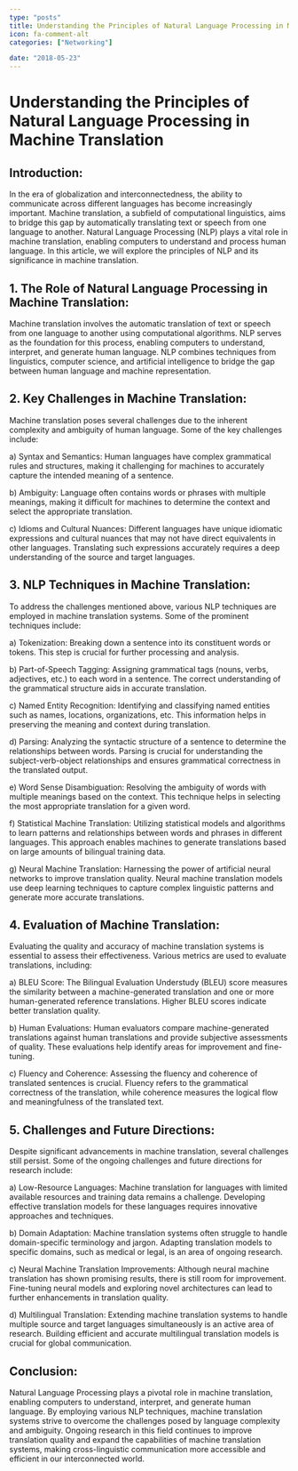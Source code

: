 ```yaml
---
type: "posts"
title: Understanding the Principles of Natural Language Processing in Machine Translation
icon: fa-comment-alt
categories: ["Networking"]

date: "2018-05-23"
---
```




# Understanding the Principles of Natural Language Processing in Machine Translation

## Introduction:
In the era of globalization and interconnectedness, the ability to communicate across different languages has become increasingly important. Machine translation, a subfield of computational linguistics, aims to bridge this gap by automatically translating text or speech from one language to another. Natural Language Processing (NLP) plays a vital role in machine translation, enabling computers to understand and process human language. In this article, we will explore the principles of NLP and its significance in machine translation.

## 1. The Role of Natural Language Processing in Machine Translation:
Machine translation involves the automatic translation of text or speech from one language to another using computational algorithms. NLP serves as the foundation for this process, enabling computers to understand, interpret, and generate human language. NLP combines techniques from linguistics, computer science, and artificial intelligence to bridge the gap between human language and machine representation.

## 2. Key Challenges in Machine Translation:
Machine translation poses several challenges due to the inherent complexity and ambiguity of human language. Some of the key challenges include:

a) Syntax and Semantics: Human languages have complex grammatical rules and structures, making it challenging for machines to accurately capture the intended meaning of a sentence.

b) Ambiguity: Language often contains words or phrases with multiple meanings, making it difficult for machines to determine the context and select the appropriate translation.

c) Idioms and Cultural Nuances: Different languages have unique idiomatic expressions and cultural nuances that may not have direct equivalents in other languages. Translating such expressions accurately requires a deep understanding of the source and target languages.

## 3. NLP Techniques in Machine Translation:
To address the challenges mentioned above, various NLP techniques are employed in machine translation systems. Some of the prominent techniques include:

a) Tokenization: Breaking down a sentence into its constituent words or tokens. This step is crucial for further processing and analysis.

b) Part-of-Speech Tagging: Assigning grammatical tags (nouns, verbs, adjectives, etc.) to each word in a sentence. The correct understanding of the grammatical structure aids in accurate translation.

c) Named Entity Recognition: Identifying and classifying named entities such as names, locations, organizations, etc. This information helps in preserving the meaning and context during translation.

d) Parsing: Analyzing the syntactic structure of a sentence to determine the relationships between words. Parsing is crucial for understanding the subject-verb-object relationships and ensures grammatical correctness in the translated output.

e) Word Sense Disambiguation: Resolving the ambiguity of words with multiple meanings based on the context. This technique helps in selecting the most appropriate translation for a given word.

f) Statistical Machine Translation: Utilizing statistical models and algorithms to learn patterns and relationships between words and phrases in different languages. This approach enables machines to generate translations based on large amounts of bilingual training data.

g) Neural Machine Translation: Harnessing the power of artificial neural networks to improve translation quality. Neural machine translation models use deep learning techniques to capture complex linguistic patterns and generate more accurate translations.

## 4. Evaluation of Machine Translation:
Evaluating the quality and accuracy of machine translation systems is essential to assess their effectiveness. Various metrics are used to evaluate translations, including:

a) BLEU Score: The Bilingual Evaluation Understudy (BLEU) score measures the similarity between a machine-generated translation and one or more human-generated reference translations. Higher BLEU scores indicate better translation quality.

b) Human Evaluations: Human evaluators compare machine-generated translations against human translations and provide subjective assessments of quality. These evaluations help identify areas for improvement and fine-tuning.

c) Fluency and Coherence: Assessing the fluency and coherence of translated sentences is crucial. Fluency refers to the grammatical correctness of the translation, while coherence measures the logical flow and meaningfulness of the translated text.

## 5. Challenges and Future Directions:
Despite significant advancements in machine translation, several challenges still persist. Some of the ongoing challenges and future directions for research include:

a) Low-Resource Languages: Machine translation for languages with limited available resources and training data remains a challenge. Developing effective translation models for these languages requires innovative approaches and techniques.

b) Domain Adaptation: Machine translation systems often struggle to handle domain-specific terminology and jargon. Adapting translation models to specific domains, such as medical or legal, is an area of ongoing research.

c) Neural Machine Translation Improvements: Although neural machine translation has shown promising results, there is still room for improvement. Fine-tuning neural models and exploring novel architectures can lead to further enhancements in translation quality.

d) Multilingual Translation: Extending machine translation systems to handle multiple source and target languages simultaneously is an active area of research. Building efficient and accurate multilingual translation models is crucial for global communication.

## Conclusion:
Natural Language Processing plays a pivotal role in machine translation, enabling computers to understand, interpret, and generate human language. By employing various NLP techniques, machine translation systems strive to overcome the challenges posed by language complexity and ambiguity. Ongoing research in this field continues to improve translation quality and expand the capabilities of machine translation systems, making cross-linguistic communication more accessible and efficient in our interconnected world.